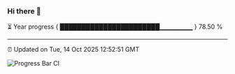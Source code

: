 ### Hi there 👋

⏳ Year progress { ███████████████████████▁▁▁▁▁▁▁ } 78.50 %

---

⏰ Updated on Tue, 14 Oct 2025 12:52:51 GMT

![Progress Bar CI](https://github.com/ZhaoGui/ZhaoGui/workflows/Progress%20Bar%20CI/badge.svg)
